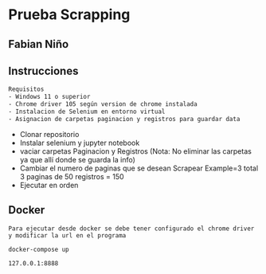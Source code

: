 # Prueba Scrapping
## Fabian Niño

## Instrucciones
```sh
Requisitos
- Windows 11 o superior
- Chrome driver 105 según version de chrome instalada
- Instalacion de Selenium en entorno virtual
- Asignacion de carpetas paginacion y registros para guardar data
```
- Clonar repositorio
- Instalar selenium y jupyter notebook
- vaciar carpetas Paginacion y Registros (Nota: No eliminar las carpetas ya que allí donde se guarda la info)
- Cambiar el numero de paginas que se desean  Scrapear Example=3 total 3 paginas de 50 registros = 150
- Ejecutar en orden



## Docker

```
Para ejecutar desde docker se debe tener configurado el chrome driver y modificar la url en el programa
```
```sh
docker-compose up
```


```sh
127.0.0.1:8888
```
